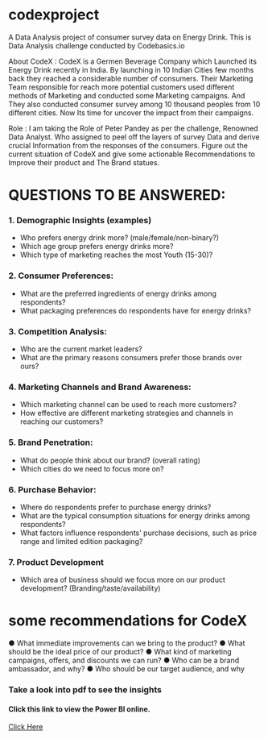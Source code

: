 # codexproject
A Data Analysis project of consumer survey data on Energy Drink. This is Data Analysis challenge conducted by Codebasics.io


About CodeX :
	CodeX is a Germen Beverage Company which Launched its Energy Drink recently in India. By launching in 10 Indian Cities few months back they reached a considerable number of consumers. Their Marketing Team responsible for reach more potential customers used different methods of Marketing and conducted some Marketing campaigns. And They also conducted consumer survey among 10 thousand peoples from 10 different cities. Now Its time for uncover the impact from their campaigns.

Role :
	I am taking the Role of Peter Pandey as per the challenge, Renowned Data Analyst. Who assigned to peel off the layers of survey Data and derive crucial Information from the responses of the consumers. Figure out the current situation of CodeX and give some actionable Recommendations to Improve their product and The Brand statues.

# __QUESTIONS TO BE ANSWERED:__
### 1. Demographic Insights (examples)
  * Who prefers energy drink more? (male/female/non-binary?)
  *  Which age group prefers energy drinks more?
  * Which type of marketing reaches the most Youth (15-30)?

### 2. Consumer Preferences:
  * What are the preferred ingredients of energy drinks among respondents?
  *  What packaging preferences do respondents have for energy drinks?

### 3. Competition Analysis:
  * Who are the current market leaders?
  *  What are the primary reasons consumers prefer those brands over ours?

### 4. Marketing Channels and Brand Awareness:
* Which marketing channel can be used to reach more customers?
* How effective are different marketing strategies and channels in reaching our 
  customers?

### 5. Brand Penetration:
* What do people think about our brand? (overall rating)
*  Which cities do we need to focus more on?

### 6. Purchase Behavior:
* Where do respondents prefer to purchase energy drinks?
*  What are the typical consumption situations for energy drinks among 
  respondents?
* What factors influence respondents' purchase decisions, such as price range and 
  limited edition packaging?

### 7. Product Development
  * Which area of business should we focus more on our product development? 
  (Branding/taste/availability)

# __some recommendations for CodeX__
● What immediate improvements can we bring to the product?
● What should be the ideal price of our product?
● What kind of marketing campaigns, offers, and discounts we can run?
● Who can be a brand ambassador, and why?
● Who should be our target audience, and why

### Take a look into pdf to see the insights
#### Click this link to view the Power BI online.
<a href="https://app.fabric.microsoft.com/view?r=eyJrIjoiMDk5NjM3ZjItODFmZi00ZTFjLWEwNGEtNGM0M2JiNjRkNmNjIiwidCI6IjVlMzVjNWRkLWQzMGUtNGNjZC1hYzhiLWFjYWQ3MzFlMjk1NCIsImMiOjEwfQ%3D%3D&pageName=ReportSectionaabf43a901c4a7ea8b81)https://app.fabric.microsoft.com/view?r=eyJrIjoiMDk5NjM3ZjItODFmZi00ZTFjLWEwNGEtNGM0M2JiNjRkNmNjIiwidCI6IjVlMzVjNWRkLWQzMGUtNGNjZC1hYzhiLWFjYWQ3MzFlMjk1NCIsImMiOjEwfQ%3D%3D&pageName=ReportSectionaabf43a901c4a7ea8b81" target="_blank" rel="noopener">Click Here</a>

